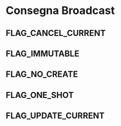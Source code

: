 # Consegna Broadcast



## FLAG_CANCEL_CURRENT



## FLAG_IMMUTABLE



## FLAG_NO_CREATE



## FLAG_ONE_SHOT




## FLAG_UPDATE_CURRENT



